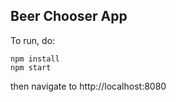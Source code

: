 ## Beer Chooser App

To run, do:
```
npm install
npm start
```

then navigate to http://localhost:8080
